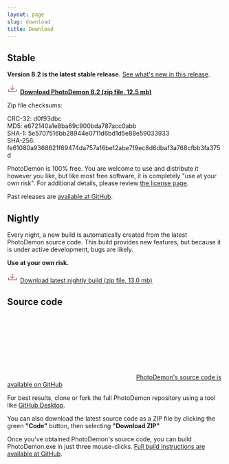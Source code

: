 ```yaml
---
layout: page
slug: download
title: Download
---
```


Stable
-------------------

**Version 8.2 is the latest stable release.**  [See what's new in this release](2020/09/09/photodemon-8-2.html).

**<a href="https://github.com/tannerhelland/PhotoDemon/releases/download/v8.2/PhotoDemon-8.2.zip"><img src="media/Download-24.png" alt="Download" srcset="media/Download-48.png 2x" />Download PhotoDemon 8.2 (zip file, 12.5 mb)</a>**<br />

Zip file checksums:

CRC-32: d0f93dbc<br />
MD5: e672140a1e8ba69c900bda787acc0abb<br />
SHA-1: 5e5707516bb28944e0711d6bd1d5e88e59033933<br />
SHA-256: fe61080a9368621f69474da757a16be12abe7f9ec8d6dbaf3a768cfbb3fa375d<br />

PhotoDemon is 100% free.  You are welcome to use and distribute it however you like, but like most free software, it is completely "use at your own risk".  For additional details, please review [the license page](license/#photodemon-license).

Past releases are [available at GitHub](https://github.com/tannerhelland/PhotoDemon/releases).

Nightly
--------------------

Every night, a new build is automatically created from the latest PhotoDemon source code.  This build provides new features, but because it is under active development, bugs are likely.

**Use at your own risk.**

<a href="https://tannerhelland.github.io/PhotoDemon-Updates-v2/PhotoDemon_nightly.zip"><img src="media/Download-24.png" alt="Download" srcset="media/Download-48.png 2x" />Download latest nightly build (zip file, 13.0 mb)</a>

Source code
------------------

[<svg class="svg-icon"><use xlink:href="{{ '/assets/minima-social-icons.svg#github' | relative_url }}"></use></svg>PhotoDemon's source code is available on GitHub](https://github.com/tannerhelland/PhotoDemon)

For best results, clone or fork the full PhotoDemon repository using a tool like [GitHub Desktop](https://desktop.github.com/).

You can also download the latest source code as a ZIP file by clicking the green **"Code"** button, then selecting **"Download ZIP"**

Once you've obtained PhotoDemon's source code, you can build PhotoDemon.exe in just three mouse-clicks.  [Full build instructions are available at GitHub](https://github.com/tannerhelland/PhotoDemon/blob/master/INSTALL.md).
